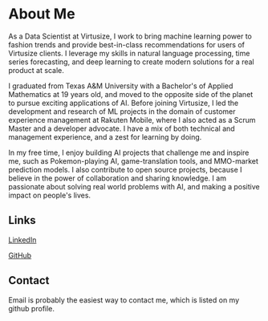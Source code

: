 # About Me

As a Data Scientist at Virtusize, I work to bring machine learning power to fashion trends and provide best-in-class recommendations for users of Virtusize clients. I leverage my skills in natural language processing, time series forecasting, and deep learning to create modern solutions for a real product at scale. 

I graduated from Texas A&M University with a Bachelor's of Applied Mathematics at 19 years old, and moved to the opposite side of the planet to pursue exciting applications of AI. Before joining Virtusize, I led the development and research of ML projects in the domain of customer experience management at Rakuten Mobile, where I also acted as a Scrum Master and a developer advocate. I have a mix of both technical and management experience, and a zest for learning by doing. 

In my free time, I enjoy building AI projects that challenge me and inspire me, such as Pokemon-playing AI, game-translation tools, and MMO-market prediction models. I also contribute to open source projects, because I believe in the power of collaboration and sharing knowledge. I am passionate about solving real world problems with AI, and making a positive impact on people's lives.

## Links

[LinkedIn](https://www.linkedin.com/in/trevor-wieland/)

[GitHub](https://github.com/trevorWieland/)

## Contact

Email is probably the easiest way to contact me, which is listed on my github profile.